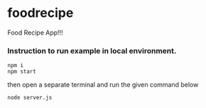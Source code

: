 # foodrecipe
Food Recipe App!!!

### Instruction to run example in local environment. 

```
npm i
npm start
```

then open a separate terminal and run the given command below

```
node server.js
```
